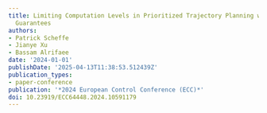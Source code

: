 ```yaml
---
title: Limiting Computation Levels in Prioritized Trajectory Planning with Safety
  Guarantees
authors:
- Patrick Scheffe
- Jianye Xu
- Bassam Alrifaee
date: '2024-01-01'
publishDate: '2025-04-13T11:38:53.512439Z'
publication_types:
- paper-conference
publication: '*2024 European Control Conference (ECC)*'
doi: 10.23919/ECC64448.2024.10591179
---
```

